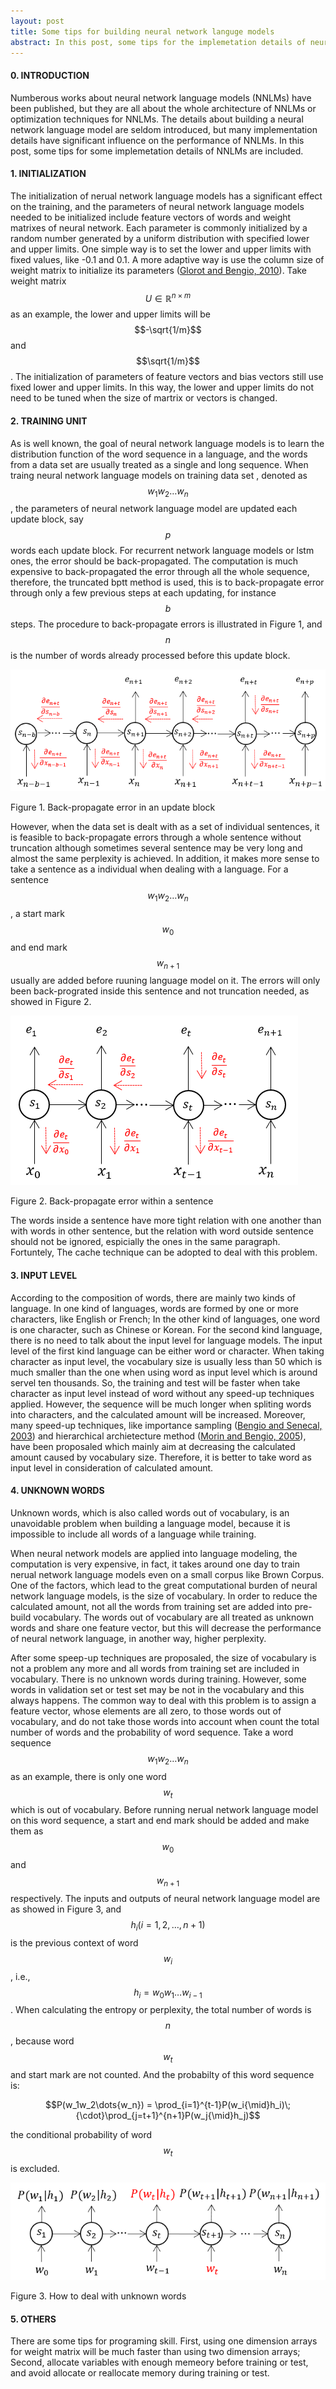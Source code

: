 ```yaml
---
layout: post
title: Some tips for building neural network languge models
abstract: In this post, some tips for the implemetation details of neural network language models will be summarized, including initializing neural network language models, treating data set as a long sequence or multible sentences, taking word or character as input level, and dealing with words out of vocabulary.
---
```


#### 0. INTRODUCTION
Numberous works about neural network language models (NNLMs) have been published, but they are all about the whole architecture of NNLMs or optimization techniques for NNLMs. The details about building a neural network language model are seldom introduced, but many implementation details have significant influence on the performance of NNLMs. In this post, some tips for some implemetation details of NNLMs are included.

#### 1. INITIALIZATION
The initialization of nerual network language models has a significant effect on the training, and the parameters of neural network language models needed to be initialized include feature vectors of words and weight matrixes of neural network. Each parameter is commonly initialized by a random number generated by a uniform distribution with specified lower and upper limits. One simple way is to set the lower and upper limits with fixed values, like -0.1 and 0.1. A more adaptive way is use the column size of weight matrix to initialize its parameters ([Glorot and Bengio, 2010](http://proceedings.mlr.press/v9/glorot10a/glorot10a.pdf)). Take weight matrix $$U\in\mathbb{R}^{n\times{m}}$$ as an example, the lower and upper limits will be $$-\sqrt{1/m}$$ and $$\sqrt{1/m}$$. The initialization of parameters of feature vectors and bias vectors still use fixed lower and upper limits. In this way, the lower and upper limits do not need to be tuned when the size of martrix or vectors is changed. 

#### 2. TRAINING UNIT
As is well known, the goal of neural network language models is to learn the distribution function of the word sequence in a language, and the words from a data set are usually treated as a single and long sequence. When traing neural network language models on training data set , denoted as $$w_1w_2{\dots}w_n$$, the parameters of neural network language model are updated each update block, say $$p$$ words each update block. For recurrent network language models or lstm ones, the error should be back-propagated. The computation is much expensive to back-propagated the error through all the whole sequence, therefore, the truncated bptt method is used, this is to back-propagate error through only a few previous steps at each updating, for instance $$b$$ steps. The procedure to back-propagate errors is illustrated in Figure 1, and $$n$$ is the number of words already processed before this update block. 

<div class="thumbnail">
    <img src="/images/tips/updateblock.png">
    <div class="caption">
        <p class="text-center">Figure 1. Back-propagate error in an update block</p>
    </div>
</div>

However, when the data set is dealt with as a set of individual sentences, it is feasible to back-propagate errors through a whole sentence without truncation although sometimes several sentence may be very long and almost the same perplexity is achieved. In addition, it makes more sense to take a sentence as a individual when dealing with a language. For a sentence $$w_1w_2\dots{w_n}$$, a start mark $$w_0$$ and end mark $$w_{n+1}$$ usually are added before ruuning language model on it. The errors will only been back-prograted inside this sentence and not truncation needed, as showed in Figure 2.

<div class="thumbnail">
    <img src="/images/tips/sentence.png">
    <div class="caption">
        <p class="text-center">Figure 2. Back-propagate error within a sentence</p>
    </div>
</div>

The words inside a sentence have more tight relation with one another than with words in other sentence, but the relation with word outside sentence should not be ignored, espicially the ones in the same paragraph. Fortuntely, The cache technique can be adopted to deal with this problem.

#### 3. INPUT LEVEL
According to the composition of words, there are mainly two kinds of language. In one kind of languages, words are formed by one or more characters, like English or French; In the other kind of languages, one word is one character, such as Chinese or Korean. For the second kind language, there is no need to talk about the input level for language models. The input level of the first kind language can be either word or character. When taking character as input level, the vocabulary size is usually less than 50 which is much smaller than the one when using word as input level which is around servel ten thousands. So, the training and test will be faster when take character as input level instead of word without any speed-up techniques applied. However, the sequence will be much longer when spliting words into characters, and the calculated amount will be increased. Moreover, many speed-up techniques, like importance sampling ([Bengio and Senecal, 2003](http://www.iro.umontreal.ca/~lisa/bib/pub_subject/language/pointeurs/submit_aistats2003.pdf)) and hierarchical archietecture method ([Morin and Bengio, 2005](http://www.gatsby.ucl.ac.uk/aistats/fullpapers/208.pdf)), have been proposaled which mainly aim at decreasing the calculated amount caused by vocabulary size. Therefore, it is better to take word as input level in consideration of calculated amount.

#### 4. UNKNOWN WORDS
Unknown words, which is also called words out of vocabulary, is an unavoidable problem when building a language model, because it is impossible to  include all words of a language while training. 

When neural network models are applied into language modeling, the computation is very expensive, in fact, it takes around one day to train nerual network language models even on a small corpus like Brown Corpus. One of the factors, which lead to the great computational burden of neural network language models, is the size of vocabulary. In order to reduce the calculated amount, not all the words from training set are added into pre-build vocabulary. The words out of vocabulary are all treated as unknown words and share one feature vector, but this will decrease the performance of neural network language, in another way, higher perplexity.

After some speep-up techniques are proposaled, the size of vocabulary is not a problem any more and all words from training set are included in vocabulary. There is no unknown words during training. However, some words in validation set or test set may be not in the vocabulary and this always happens. The common way to deal with this problem is to assign a feature vector, whose elements are all zero, to those words out of vocabulary, and do not take those words into account when count the total number of words and the probability of word sequence. Take a word sequence $$w_1w_2\dots{w_n}$$ as an example, there is only one word $$w_t$$ which is out of vocabulary. Before running nerual network language model on this word sequence, a start and end mark should be added and make them as $$w_0$$ and $$w_{n+1}$$ respectively. The inputs and outputs of neural network language model are as showed in Figure 3, and $$h_i (i=1, 2, \dots, n+1)$$ is the previous context of word $$w_i$$, i.e., $$h_i = w_0w_1\dots{w_{i-1}}$$. When calculating the entropy or perplexity, the total number of words is $$n$$, because word $$w_t$$ and start mark are not counted. And the probabilty of this word sequence is:

$$P(w_1w_2\dots{w_n}) = \prod_{i=1}^{t-1}P(w_i{\mid}h_i)\;{\cdot}\prod_{j=t+1}^{n+1}P(w_j{\mid}h_j)$$

the conditional probability of word $$w_t$$ is excluded.

<div class="thumbnail">
    <img src="/images/tips/unknownword.png">
    <div class="caption">
        <p class="text-center">Figure 3. How to deal with unknown words</p>
    </div>
</div>

#### 5. OTHERS
There are some tips for programing skill. First, using one dimension arrays for weight matrix will be much faster than using two dimension arrays; Second, allocate variables with enough memeory before training or test, and avoid allocate or reallocate memory during training or test.